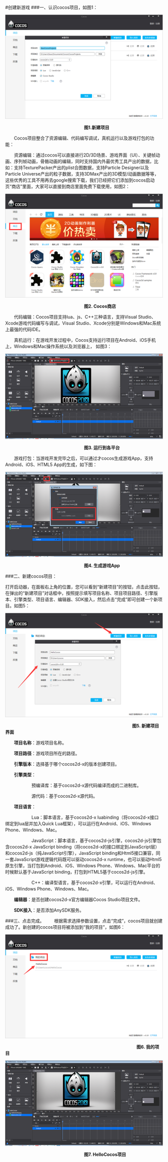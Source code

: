 #创建新游戏
###一、认识cocos项目，如图1：

![image](res/image0001.png)


&emsp;&emsp;&emsp;&emsp;&emsp;&emsp;&emsp;&emsp;&emsp;&emsp;&emsp;&emsp;&emsp;&emsp;&emsp;&emsp;&emsp;&emsp;**图1.新建项目**

&emsp;&emsp;Cocos项目整合了资源编辑、代码编写调试，真机运行以及游戏打包的功能：

&emsp;&emsp;资源编辑：通过cocos可以直接进行2D/3D场景、游戏界面（UI）、关键帧动画、序列帧动画，骨骼动画的编辑，同时支持国内外最优秀工具产出的数据，比如：支持TexturePacker产出的plist合图数据，支持Particle Designer以及Particle Universe产出的粒子数据，支持3DMax产出的3D模型/动画数据等等，这些优秀的工具不用再去google搜索下载，我们已经把它们添加到cocos启动页“商店”里面，大家可以直接到商店里面免费下载使用，如图2：

![image](res/image0002.png)

&emsp;&emsp;&emsp;&emsp;&emsp;&emsp;&emsp;&emsp;&emsp;&emsp;&emsp;&emsp;&emsp;&emsp;&emsp;&emsp;&emsp;&emsp;**图2. Cocos商店**

&emsp;&emsp;代码编辑：Cocos项目支持lua、js、C++三种语言，支持Visual Studio、Xcode游戏代码编写与调试，Visual Studio、Xcode分别是Windows和Mac系统上最强的代码IDE。

&emsp;&emsp;真机运行：在游戏开发过程中，Cocos支持运行项目在Android、iOS手机上，Windows和Mac操作系统以及浏览器上， 如图3：

![image](res/image0003.png)

&emsp;&emsp;&emsp;&emsp;&emsp;&emsp;&emsp;&emsp;&emsp;&emsp;&emsp;&emsp;&emsp;&emsp;&emsp;&emsp;&emsp;&emsp;**图3. 运行到各平台**

&emsp;&emsp;游戏打包：当游戏开发完毕之后，可以通过才cocos生成游戏App，支持Android、iOS、HTML5 App的生成，如下图：
 
![image](res/image0004.png)

&emsp;&emsp;&emsp;&emsp;&emsp;&emsp;&emsp;&emsp;&emsp;&emsp;&emsp;&emsp;&emsp;&emsp;&emsp;&emsp;&emsp;&emsp;**图4. 生成游戏App**


###二、新建cocos项目：
 
打开启动器，在面板右上角的位置，您可以看到“新建项目”的按钮，点击此按钮，在弹出的“新建项目”对话框中，按照提示填写项目名称、项目项目路径、引擎版本、引擎类型、项目语言、编辑器、SDK接入，然后点击“完成”即可创建一个新项目。如图5：

![image](res/image0005.png)

&emsp;&emsp;&emsp;&emsp;&emsp;&emsp;&emsp;&emsp;&emsp;&emsp;&emsp;&emsp;&emsp;&emsp;&emsp;&emsp;&emsp;&emsp;&emsp;&emsp;&emsp;&emsp;&emsp;&emsp;&emsp;&emsp;&emsp;&emsp;&emsp;**图5. 新建项目界面**

&emsp;&emsp;**项目名称**：游戏项目名称。

&emsp;&emsp;**项目路径**：游戏项目所在的路径。

&emsp;&emsp;**引擎版本**：选择基于哪个cocos2d-x的版本创建项目。

&emsp;&emsp;**引擎类型**：
         
&emsp;&emsp;&emsp;&emsp;&emsp;&emsp;预编译库：基于cocos2d-x源代码编译而成的二进制库。

&emsp;&emsp;&emsp;&emsp;&emsp;&emsp;源代码：基于cocos2d-x源代码。

&emsp;&emsp;**项目语言**：

&emsp;&emsp;&emsp;&emsp;&emsp;&emsp;Lua：脚本语言，基于cocos2d-x luabinding（将cocos2d-x接口绑定到lua层并加入Quick Lua框架），可以运行在Android、iOS、Windows Phone、Windows、Mac。

&emsp;&emsp;&emsp;&emsp;&emsp;&emsp;JavaScript：脚本语言，基于cocos2d-js引擎，cocos2d-js引擎包含cocos2d-x JavaScript binding（将cocos2d-x的接口绑定到JavaScript层）和cocos2d-js（纯JavaScript引擎），JavaScript binding和Html5接口兼容，同一套JavaScript游戏逻辑代码既可以驱动cocos2d-x runtime，也可以驱动Html5原生引擎，当打包到Android、iOS、Windows Phone、Windows、Mac平台的时候默认基于JavaScript binding，打包到HTML5基于cocos2d-js引擎。

&emsp;&emsp;&emsp;&emsp;&emsp;&emsp;C++：编译型语言，基于cocos2d-x引擎，可以运行在Android、iOS、Windows Phone、Windows、Mac。

&emsp;&emsp;**编辑器**：是否创建cocos2d-x官方编辑器Cocos Studio项目文件。

&emsp;&emsp;**SDK接入**：是否添加AnySDK服务。

###三、点击完成。
&emsp;&emsp;根据需求选择参数设置，点击“完成”，cocos项目就创建成功了。新创建的cocos项目将被添加到“我的项目”，如图6：

![image](res/image0006.png)

&emsp;&emsp;&emsp;&emsp;&emsp;&emsp;&emsp;&emsp;&emsp;&emsp;&emsp;&emsp;&emsp;&emsp;&emsp;&emsp;&emsp;&emsp;&emsp;&emsp;&emsp;&emsp;&emsp;&emsp;&emsp;&emsp;&emsp;&emsp;&emsp;&emsp;**图6. 我的项目** 

![image](res/image0007.png)

&emsp;&emsp;&emsp;&emsp;&emsp;&emsp;&emsp;&emsp;&emsp;&emsp;&emsp;&emsp;&emsp;&emsp;&emsp;&emsp;&emsp;&emsp;**图7. HelloCocos项目** 
